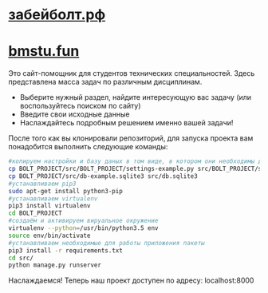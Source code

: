 # [забейболт.рф](http://забейболт.рф)
# [bmstu.fun](http://bmstu.fun)

Это сайт-помощник для студентов технических специальностей. Здесь представлена масса задач по различным дисциплинам.
* Выберите нужный раздел, найдите интересующую вас задачу (или воспользуйтесь поиском по сайту)
* Введите свои исходные данные
* Наслаждайтесь подробным решением именно вашей задачи!

После того как вы клонировали репозиторий, для запуска проекта вам понадобится выполнить следующие команды:
```bash
#копируем настройки и базу даных в том виде, в котором они необходимы для запуска проекта
cp BOLT_PROJECT/src/BOLT_PROJECT/settings-example.py src/BOLT_PROJECT/settings.py
cp BOLT_PROJECT/src/db-example.sqlite3 src/db.sqlite3
#устанавливаем pip3
sudo apt-get install python3-pip
#устанавливаем virtualenv
pip3 install virtualenv
cd BOLT_PROJECT
#создаём и активируем вируальное окружение
virtualenv --python=/usr/bin/python3.5 env
source env/bin/activate
#устанавливаем необходимые для работы приложения пакеты
pip3 install -r requirements.txt 
cd src/
python manage.py runserver
```
Наслаждаемся! Теперь наш проект доступен по адресу: localhost:8000
